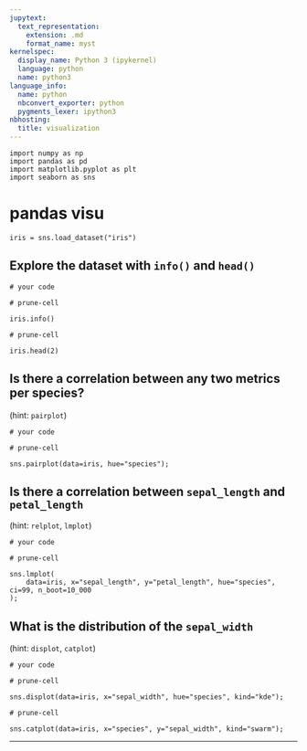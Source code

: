 ```yaml
---
jupytext:
  text_representation:
    extension: .md
    format_name: myst
kernelspec:
  display_name: Python 3 (ipykernel)
  language: python
  name: python3
language_info:
  name: python
  nbconvert_exporter: python
  pygments_lexer: ipython3
nbhosting:
  title: visualization
---
```


```{code-cell} ipython3
import numpy as np
import pandas as pd
import matplotlib.pyplot as plt
import seaborn as sns
```

# pandas visu

```{code-cell} ipython3
iris = sns.load_dataset("iris")
```

## Explore the dataset with `info()` and `head()`

```{code-cell} ipython3
# your code
```

```{code-cell} ipython3
# prune-cell

iris.info()
```

```{code-cell} ipython3
# prune-cell

iris.head(2)
```

## Is there a correlation between any two metrics per species?

(hint: `pairplot`)

```{code-cell} ipython3
# your code
```

```{code-cell} ipython3
# prune-cell

sns.pairplot(data=iris, hue="species");
```

## Is there a correlation between `sepal_length` and `petal_length`

(hint: `relplot`, `lmplot`)

```{code-cell} ipython3
# your code
```

```{code-cell} ipython3
# prune-cell

sns.lmplot(
    data=iris, x="sepal_length", y="petal_length", hue="species", ci=99, n_boot=10_000
);
```

## What is the distribution of the `sepal_width`

(hint: `displot`, `catplot`)

```{code-cell} ipython3
# your code
```

```{code-cell} ipython3
# prune-cell

sns.displot(data=iris, x="sepal_width", hue="species", kind="kde");
```

```{code-cell} ipython3
# prune-cell

sns.catplot(data=iris, x="species", y="sepal_width", kind="swarm");
```

***
